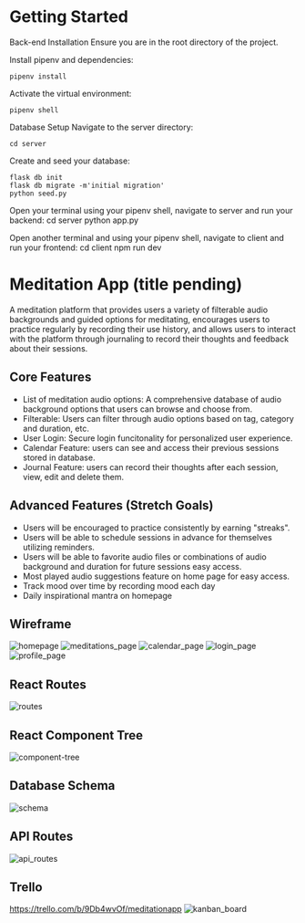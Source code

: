 # Getting Started

Back-end Installation
Ensure you are in the root directory of the project.

Install pipenv and dependencies:

    pipenv install

Activate the virtual environment:

    pipenv shell

Database Setup
Navigate to the server directory:

    cd server

Create and seed your database:   

    flask db init   
    flask db migrate -m'initial migration'
    python seed.py

Open your terminal using your pipenv shell, navigate to server and run your backend:
    cd server
    python app.py

Open another terminal and using your pipenv shell, navigate to client and run your frontend:
    cd client
    npm run dev

# Meditation App (title pending)

A meditation platform that provides users a variety of filterable audio backgrounds and guided options for meditating, encourages users to practice regularly by recording their use history, and allows users to interact with the platform through journaling to record their thoughts and feedback about their sessions. 

## Core Features

* List of meditation audio options: A comprehensive database of audio background options that users can browse and choose from. 
* Filterable: Users can filter through audio options based on tag, category and duration, etc. 
* User Login: Secure login funcitonality for personalized user experience. 
* Calendar Feature: users can see and access their previous sessions stored in database. 
* Journal Feature: users can record their thoughts after each session, view, edit and delete them. 

## Advanced Features (Stretch Goals)

* Users will be encouraged to practice consistently by earning "streaks".
* Users will be able to schedule sessions in advance for themselves utilizing reminders.
* Users will be able to favorite audio files or combinations of audio background and duration for future sessions easy access. 
* Most played audio suggestions feature on home page for easy access.
* Track mood over time by recording mood each day
* Daily inspirational mantra on homepage

## Wireframe

<img src="Planning/homepage.png" alt="homepage"/>
<img src="Planning/MeditationsPage.png" alt="meditations_page"/>
<img src="Planning/CalendarPage.png" alt="calendar_page"/>
<img src="Planning/SignInPage.png" alt="login_page"/>
<img src="Planning/ProfilePage.png" alt="profile_page">

## React Routes

<img src="Planning/ReactRoutes.png" alt="routes"/>

## React Component Tree

<img src="Planning/ComponentTree.png" alt="component-tree"/>

## Database Schema

<img src="Planning/Schema.png" alt="schema"/>

## API Routes

<img src="Planning/API Routes.png" alt="api_routes"/>

## Trello

https://trello.com/b/9Db4wvOf/meditationapp
<img src="Planning/kanban_board.png" alt="kanban_board"/>